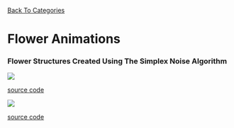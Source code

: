 [Back To Categories](https://github.com/GabrielQSherman/Animations/tree/master#readme)

# Flower Animations

### Flower Structures Created Using The Simplex Noise Algorithm

![](flower-simplexnoise01.gif)

[source code](https://github.com/GabrielQSherman/Animations/tree/master/Jul2020/flowers-living.js)

![](flower-simplexnoise02.gif)

[source code](https://github.com/GabrielQSherman/Animations/tree/master/Jul2020/flowers-living-trippy.js)